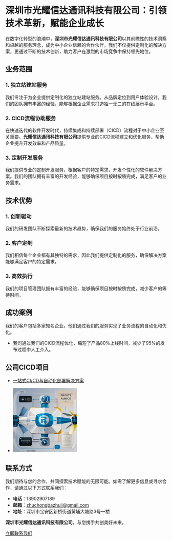 # 深圳市光耀信达通讯科技有限公司：引领技术革新，赋能企业成长

在数字化转型的浪潮中，**深圳市光耀信达通讯科技有限公司**以其前瞻性的技术洞察和卓越的服务理念，成为中小企业信赖的合作伙伴。我们不仅提供定制化的解决方案，更通过不断的技术创新，助力客户在激烈的市场竞争中保持领先地位。

## 业务范围

### 1. 独立站建站服务  
我们专注于为企业提供定制化的独立站建站服务。从品牌定位到用户体验设计，我们的团队拥有丰富的经验，能够根据企业需求打造独一无二的在线展示平台。

### 2. CICD流程协助服务  
在快速迭代的软件开发时代，持续集成和持续部署（CICD）流程对于中小企业至关重要。**光耀信达通讯科技有限公司**提供专业的CICD流程建立和优化服务，帮助企业提升开发效率和产品质量。

### 3. 定制开发服务
我们提供专业的定制开发服务，根据客户的特定需求，开发个性化的软件解决方案。我们的团队拥有丰富的开发经验，能够确保项目按时按质完成，满足客户的业务需求。

## 技术优势

### 1. 创新驱动  
我们的研发团队不断探索最新的技术趋势，确保我们的服务始终处于行业前沿。

### 2. 客户定制  
我们相信每个企业都有其独特的需求，因此我们提供定制化的服务，确保解决方案能够满足客户的特定需求。

### 3. 高效执行  
我们的项目管理团队拥有丰富的经验，能够确保项目按时按质完成，减少客户的等待时间。

## 成功案例

我们的客户包括多家知名企业，他们通过我们的服务实现了业务流程的自动化和优化。
- 我司通过我们的CICD流程优化，缩短了产品80%上线时间，减少了95%的发布过程中人工介入。

## 公司CICD项目
- [一站式CI/CD与自动化部署解决方案](cicd.md)

- [<img src="images/cicd.png" alt="Moonshot AI Logo" style="width:200px; height:200px;">](cicd.md)

## 联系方式

我们期待与您的合作，共同探索技术赋能的无限可能。如需了解更多信息或寻求合作，请通过以下方式联系我们：

- **电话**：13902907189
- **邮箱**：zhuchongbazhuli@gmail.com
- **地址**：深圳市宝安区新桥街道黄埔大塘路3号一楼

**深圳市光耀信达通讯科技有限公司**，与您携手共创美好未来。

[立即联系我们](mailto:zhuchongbazhuli@gmail.com)
